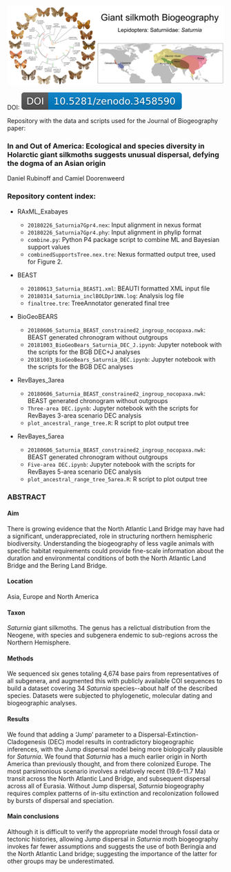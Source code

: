![Github Image](githubimg.png)

DOI: ![badge](zenodo.3458590.svg)

Repository with the data and scripts used for the Journal of Biogeography paper:

### In and Out of America: Ecological and species diversity in Holarctic giant silkmoths suggests unusual dispersal, defying the dogma of an Asian origin

Daniel Rubinoff and Camiel Doorenweerd

### Repository content index:

- RAxML_Exabayes
    - `20180226_Saturnia7Gpr4.nex`:
    Input alignment in nexus format
    - `20180226_Saturnia7Gpr4.phy`:
    Input alignment in phylip format
    - `combine.py`:
    Python P4 package script to combine ML and Bayesian support values
    - `combinedSupportsTree.nex.tre`:
    Nexus formatted output tree, used for Figure 2.

- BEAST
    - `20180613_Saturnia_BEAST1.xml`:
    BEAUTI formatted XML input file
    - `20180314_Saturnia_inclBOLDpr1NN.log`:
    Analysis log file
    - `finaltree.tre`:
    TreeAnnotator generated final tree

- BioGeoBEARS
    - `20180606_Saturnia_BEAST_constrained2_ingroup_nocopaxa.nwk`:
    BEAST generated chronogram without outgroups
    - `20181003_BioGeoBears_Saturnia_DEC_J.ipynb`:
    Jupyter notebook with the scripts for the BGB DEC+J analyses
    - `20181003_BioGeoBears_Saturnia_DEC.ipynb`:
    Jupyter notebook with the scripts for the BGB DEC analyses

- RevBayes_3area
    - `20180606_Saturnia_BEAST_constrained2_ingroup_nocopaxa.nwk`:
    BEAST generated chronogram without outgroups
    - `Three-area DEC.ipynb`:
    Jupyter notebook with the scripts for RevBayes 3-area scenario DEC analysis
    - `plot_ancestral_range_tree.R`:
    R script to plot output tree

- RevBayes_5area
    - `20180606_Saturnia_BEAST_constrained2_ingroup_nocopaxa.nwk`:
    BEAST generated chronogram without outgroups
    - `Five-area DEC.ipynb`:
   Jupyter notebook with the scripts for RevBayes 5-area scenario DEC analysis
    - `plot_ancestral_range_tree_5area.R`:
    R script to plot output tree

### ABSTRACT

#### Aim
There is growing evidence that the North Atlantic Land Bridge may have had a significant, underappreciated, role in structuring northern hemispheric biodiversity. Understanding the biogeography of less vagile animals with specific habitat requirements could provide fine-scale information about the duration and environmental conditions of both the North Atlantic Land Bridge and the Bering Land Bridge.

#### Location
Asia, Europe and North America

#### Taxon
<i>Saturnia</i> giant silkmoths. The genus has a relictual distribution from the Neogene, with species and subgenera endemic to sub-regions across the Northern Hemisphere.

#### Methods
We sequenced six genes totaling 4,674 base pairs from representatives of all subgenera, and augmented this with publicly available COI sequences to build a dataset covering 34 <i>Saturnia</i> species--about half of the described species. Datasets were subjected to phylogenetic, molecular dating and biogeographic analyses.

#### Results
We found that adding a ‘Jump’ parameter to a Dispersal-Extinction-Cladogenesis (DEC) model results in contradictory biogeographic inferences, with the Jump dispersal model being more biologically plausible for <i>Saturnia</i>. We found that <i>Saturnia</i> has a much earlier origin in North America than previously thought, and from there colonized Europe. The most parsimonious scenario involves a relatively recent (19.6–11.7 Ma) transit across the North Atlantic Land Bridge, and subsequent dispersal across all of Eurasia. Without Jump dispersal, <i>Saturnia</i> biogeography requires complex patterns of in-situ extinction and recolonization followed by bursts of dispersal and speciation.

#### Main conclusions
Although it is difficult to verify the appropriate model through fossil data or tectonic histories, allowing Jump dispersal in <i>Saturnia</i> moth biogeography invokes far fewer assumptions and suggests the use of both Beringia and the North Atlantic Land bridge; suggesting the importance of the latter for other groups may be underestimated.